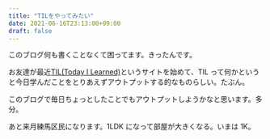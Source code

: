 ```yaml
---
title: "TILをやってみたい"
date: 2021-06-16T23:13:00+09:00
draft: false
---
```


このブログ何も書くことなくて困ってます。きったんです。

お友達が最近[TIL(Today I Learned)](https://til-makotia.vercel.app)というサイトを始めて、TIL って何かというと今日学んだことをとりあえずアウトプットする的なものらしい。たぶん。

このブログで毎日ちょっとしたことでもアウトプットしようかなと思います。多分。

あと来月練馬区民になります。1LDK になって部屋が大きくなる。いまは 1K。
